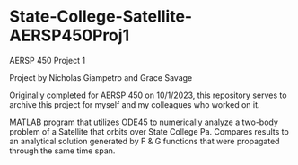 # State-College-Satellite-AERSP450Proj1

AERSP 450 Project 1

Project by Nicholas Giampetro and Grace Savage

Originally completed for AERSP 450 on 10/1/2023, this repository serves to archive this project for myself and my colleagues who worked on it.

MATLAB program that utilizes ODE45 to numerically analyze a two-body problem of a Satellite that orbits over State College Pa. Compares results to an analytical solution generated by F & G functions that were propagated through the same time span.
